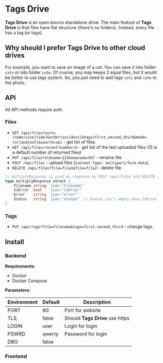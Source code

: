 # Tags Drive

**Tags Drive** is an open source standalone drive. The main feature of **Tags Drive** is that files have flat structure (there's no folders). Instead, every file has a tag (or tags).

## Why should I prefer Tags Drive to other cloud drives

For example, you want to save an image of a cat. You can save it into folder `cats` or into folder `cute`. Of course, you may keeps 2 equal files, but it would be better to use tags system. So, you just need to add tags `cats` and `cute` to the photo.

## API

All API methods require auth.

### Files

- `GET /api/files?sort=(name|size|time)&order(asc|desc)&tags=first,second,third&mode=(or|and|not)&search=abc` - get list of files.
- `GET /api/files/recent?number=5` - get list of the last uploaded files ((5 is a default number of returned files)
- `PUT /api/files?oldname=123&newname=567` - rename file.
- `POST /api/files` - upload files (`Content-Type: multipart/form-data`)
- `DELETE /api/files?file=file1&file=file2` - delete file.

```go
// multiplyResponse is used as response by POST /api/files and DELETE /api/files
type multiplyResponse struct {
	Filename string `json:"filename"`
	IsError  bool   `json:"isError"`
	Error    string `json:"error"`
	Status   string `json:"status"` // Status isn't empty when IsError == false
}
```

### Tags

- `PUT /api/tags?file=filename&tags=first,second,third` - change tags.

## Install

### Backend

**Requirements:**

- Docker
- Docker Compose

**Parameters:**

| Environment | Default | Description                     |
| ----------- | ------- | ------------------------------- |
| PORT        | 80      | Port for website                |
| TLS         | false   | Should **Tags Drive** use https |
| LOGIN       | user    | Login for login                 |
| PSWRD       | qwerty  | Password for login              |
| DBG         | false   |                                 |

### Frontend
